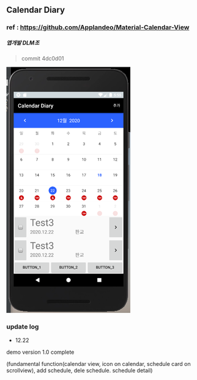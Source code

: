 ## Calendar Diary 

### ref : https://github.com/Applandeo/Material-Calendar-View

##### 앱개발 DLM조 


> commit 4dc0d01

![calendar_sample](./image/calendar_sample.png)


### update log

* 12.22

demo version 1.0 complete

(fundamental function(calendar view, icon on calendar, schedule card on scrollview), add schedule, dele schedule. schedule detail)
